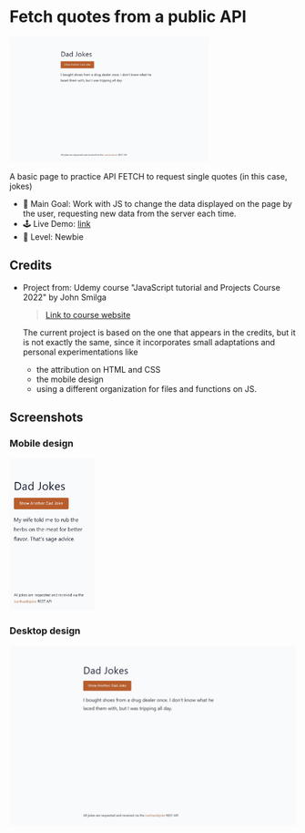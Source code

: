 # Fetch quotes from a public API

<img src="./data/screenshot_desktop.jpg" width="350">

A basic page to practice API FETCH to request single quotes (in this case, jokes)

- 🎯 Main Goal: Work with JS to change the data displayed on the page by the user, requesting new data from the server each time.
- 🕹️ Live Demo: [link](https://orses.github.io/vanilla_javascript/fetch_dad_jokes/src/)
- 🔵 Level: Newbie

## Credits

- Project from: Udemy course "JavaScript tutorial and Projects Course 2022" by John Smilga

  > [Link to course website](https://www.udemy.com/course/javascript-tutorial-for-beginners-w/)

  The current project is based on the one that appears in the credits, but it is not exactly the same, since it incorporates small adaptations and personal experimentations like

  - the attribution on HTML and CSS
  - the mobile design
  - using a different organization for files and functions on JS.

## Screenshots

### Mobile design

<img src="./data/screenshot_mobile_375.jpg" width="150">

### Desktop design

<img src="./data/screenshot_desktop.jpg" width="600">

